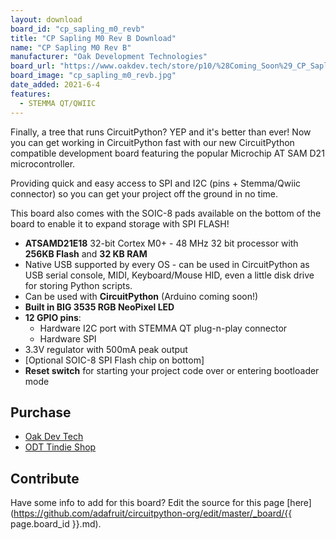 ```yaml
---
layout: download
board_id: "cp_sapling_m0_revb"
title: "CP Sapling M0 Rev B Download"
name: "CP Sapling M0 Rev B"
manufacturer: "Oak Development Technologies"
board_url: "https://www.oakdev.tech/store/p10/%28Coming_Soon%29_CP_Sapling_Rev_B.html#/"
board_image: "cp_sapling_m0_revb.jpg"
date_added: 2021-6-4
features:
  - STEMMA QT/QWIIC
---
```


Finally, a tree that runs CircuitPython? YEP and it's better than ever! Now you can get working in CircuitPython fast with our new CircuitPython compatible development board featuring the popular Microchip AT SAM D21 microcontroller.

Providing quick and easy access to SPI and I2C (pins + Stemma/Qwiic connector) so you can get your project off the ground in no time.

This board also comes with the SOIC-8 pads available on the bottom of the board to enable it to expand storage with SPI FLASH!


 * **ATSAMD21E18** 32-bit Cortex M0+ - 48 MHz 32 bit processor with **256KB Flash** and **32 KB RAM**
 * Native USB supported by every OS - can be used in CircuitPython as USB serial console, MIDI, Keyboard/Mouse HID, even a little disk drive for storing Python scripts.
 * Can be used with **CircuitPython** (Arduino coming soon!)
 * **Built in BIG 3535 RGB NeoPixel LED**
 * **12 GPIO pins**:
   * Hardware I2C port with STEMMA QT plug-n-play connector
   * Hardware SPI
 * 3.3V regulator with 500mA peak output
 * [Optional SOIC-8 SPI Flash chip on bottom]
 * **Reset switch** for starting your project code over or entering bootloader mode

## Purchase

* [Oak Dev Tech](https://www.oakdev.tech/store/p10/%28Coming_Soon%29_CP_Sapling_Rev_B.html#/)
* [ODT Tindie Shop](https://www.tindie.com/products/oakdevtech/cp-sapling-rev-b-samd21-micro-dev-board/)

## Contribute

Have some info to add for this board? Edit the source for this page [here](https://github.com/adafruit/circuitpython-org/edit/master/_board/{{ page.board_id }}.md).
